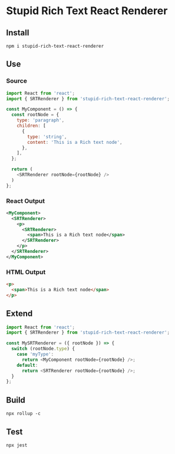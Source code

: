 # Stupid Rich Text React Renderer

## Install

`npm i stupid-rich-text-react-renderer`

## Use

### Source

```javascript
import React from 'react';
import { SRTRenderer } from 'stupid-rich-text-react-renderer';

const MyComponent = () => {
  const rootNode = {
    type: 'paragraph',
    children: [
      {
        type: 'string',
        content: 'This is a Rich text node',
      },
    ],
  };

  return (
    <SRTRenderer rootNode={rootNode} />
  )
};

```

### React Output
```xml
<MyComponent>
  <SRTRenderer>
    <p>
      <SRTRenderer>
        <span>This is a Rich text node</span>
      </SRTRenderer>
    </p>
  </SRTRenderer>
</MyComponent>
```

### HTML Output
```html
<p>
  <span>This is a Rich text node</span>
</p>
```

## Extend

```javascript
import React from 'react';
import { SRTRenderer } from 'stupid-rich-text-react-renderer';

const MySRTRenderer = ({ rootNode }) => {
  switch (rootNode.type) {
    case 'myType':
      return <MyComponent rootNode={rootNode} />;
    default:
      return <SRTRenderer rootNode={rootNode} />;
  }
};

```

## Build

`npx rollup -c`

## Test

`npx jest`